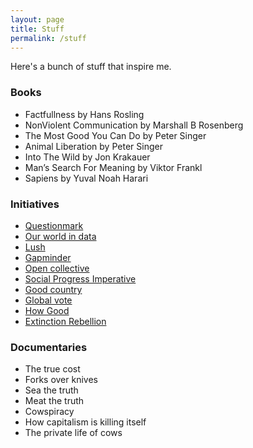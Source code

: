 ```yaml
---
layout: page
title: Stuff
permalink: /stuff
---
```


Here's a bunch of stuff that inspire me.

### Books
- Factfullness by Hans Rosling
- NonViolent Communication by Marshall B Rosenberg
- The Most Good You Can Do by Peter Singer
- Animal Liberation by Peter Singer
- Into The Wild by Jon Krakauer
- Man’s Search For Meaning by Viktor Frankl
- Sapiens by Yuval Noah Harari

### Initiatives
- [Questionmark](https://www.thequestionmark.org/en)
- [Our world in data](http://ourworldindata.org)
- [Lush](https://uk.lush.com/tag/lush-times)
- [Gapminder](https://gapminder.org)
- [Open collective](https://opencollective.com/)
- [Social Progress Imperative](http://www.socialprogressimperative.org/)
- [Good country](https://goodcountry.org)
- [Global vote](https://goodcountry.org/global-vote)
- [How Good](https://howgood.com/#/)
- [Extinction Rebellion](https://rebellion.earth)

### Documentaries
- The true cost
- Forks over knives
- Sea the truth
- Meat the truth
- Cowspiracy
- How capitalism is killing itself
- The private life of cows
